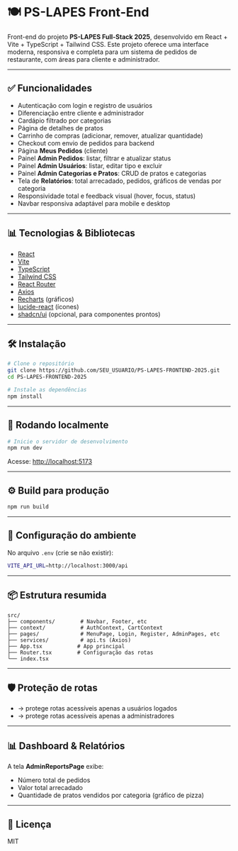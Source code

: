 # 🍽️ PS-LAPES Front-End

Front-end do projeto **PS-LAPES Full-Stack 2025**, desenvolvido em React + Vite + TypeScript + Tailwind CSS.
Este projeto oferece uma interface moderna, responsiva e completa para um sistema de pedidos de restaurante, com áreas para cliente e administrador.

---

## ✅ Funcionalidades

* Autenticação com login e registro de usuários
* Diferenciação entre cliente e administrador
* Cardápio filtrado por categorias
* Página de detalhes de pratos
* Carrinho de compras (adicionar, remover, atualizar quantidade)
* Checkout com envio de pedidos para backend
* Página **Meus Pedidos** (cliente)
* Painel **Admin Pedidos**: listar, filtrar e atualizar status
* Painel **Admin Usuários**: listar, editar tipo e excluir
* Painel **Admin Categorias e Pratos**: CRUD de pratos e categorias
* Tela de **Relatórios**: total arrecadado, pedidos, gráficos de vendas por categoria
* Responsividade total e feedback visual (hover, focus, status)
* Navbar responsiva adaptável para mobile e desktop

---

## 📊 Tecnologias & Bibliotecas

* [React](https://reactjs.org/)
* [Vite](https://vitejs.dev/)
* [TypeScript](https://www.typescriptlang.org/)
* [Tailwind CSS](https://tailwindcss.com/)
* [React Router](https://reactrouter.com/)
* [Axios](https://axios-http.com/)
* [Recharts](https://recharts.org/) (gráficos)
* [lucide-react](https://lucide.dev/) (ícones)
* [shadcn/ui](https://ui.shadcn.com/) (opcional, para componentes prontos)

---

## 🛠️ Instalação

```bash
# Clone o repositório
git clone https://github.com/SEU_USUARIO/PS-LAPES-FRONTEND-2025.git
cd PS-LAPES-FRONTEND-2025

# Instale as dependências
npm install
```

---

## 🚀 Rodando localmente

```bash
# Inicie o servidor de desenvolvimento
npm run dev
```

Acesse: [http://localhost:5173](http://localhost:5173)

---

## ⚙️ Build para produção

```bash
npm run build
```

---

## 🔑 Configuração do ambiente

No arquivo `.env` (crie se não existir):

```bash
VITE_API_URL=http://localhost:3000/api
```

---

## 📦 Estrutura resumida

```
src/
├── components/        # Navbar, Footer, etc
├── context/           # AuthContext, CartContext
├── pages/             # MenuPage, Login, Register, AdminPages, etc
├── services/          # api.ts (Axios)
├── App.tsx           # App principal
├── Router.tsx        # Configuração das rotas
└── index.tsx
```

---

## 🛡️ Proteção de rotas

* **<PrivateRoute>** → protege rotas acessíveis apenas a usuários logados
* **<AdminRoute>** → protege rotas acessíveis apenas a administradores

---

## 📊 Dashboard & Relatórios

A tela **AdminReportsPage** exibe:

* Número total de pedidos
* Valor total arrecadado
* Quantidade de pratos vendidos por categoria (gráfico de pizza)

---

## 📄 Licença

MIT

